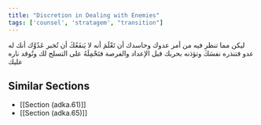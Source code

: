 ```yaml
---
title: "Discretion in Dealing with Enemies"
tags: ['counsel', 'stratagem', "transition"]
---
```


 ليكن مما تنظر فيه من أمر عدوك وحاسدك أن تَعْلَمَ أنه لا يَنفَعُكَ أن تُخبر عَدُوَّك أنك له عدو فتنذره نفسَكَ وتؤذنه بحربك قبل الإعداد والفرصة فتَحْمِلَهُ على التسلح لك وتُوقد ناره عليك

## Similar Sections
- [[Section (adka.61)]]
 - [[Section (adka.65)]]
